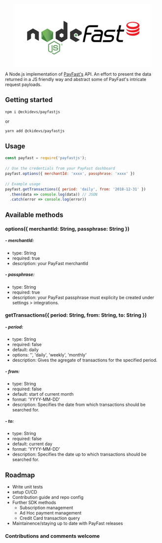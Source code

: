 <p style="text-align: center;">
  <img style="max-width: 100%;" src="./assets/NodeFast.png">
</p>

A Node.js implementation of [PayFast's](https://www.payfast.co.za) API. An effort to present the data returned in a JS friendly way and abstract some of PayFast's intricate request payloads.

## Getting started

```bash
npm i @eckidevs/payfastjs
```
or

```bash
yarn add @ckidevs/payfastjs
```

## Usage

```js
const payfast = require('payfastjs');

// Use the credentials from your PayFast dashboard
payfast.options({ merchantId: 'xxxx', passphrase: 'xxxx' })

// Example usage
payfast.getTransactions({ period: 'daily', from: '2018-12-31' })
  .then(data => console.log(data)) // JSON
  .catch(error => console.log(error))
```

## Available methods

### options({ merchantId: String, passphrase: String })

##### - merchantId:
  - type: String
  - required: true
  - description: your PayFast merchantId

##### - passphrase:
  - type: String
  - required: true
  - description: your PayFast passphrase must explicity be created under settings > integrations.

### getTransactions({ period: String, from: String, to: String })

##### - period:
  - type: String
  - required: false
  - default: daily
  - options: '', 'daily', 'weekly', 'monthly'
  - description: Gives the agregate of transactions for the specified period.

##### - from:
  - type: String
  - required: false
  - default: start of current month
  - format: 'YYYY-MM-DD'
  - description: Specifies the date from which transactions should be searched for.

##### - to:
  - type: String
  - required: false
  - default: current day
  - format: 'YYYY-MM-DD'
  - description: Specifies the date up to which transactions should be searched for.


## Roadmap

  - Write unit tests
  - setup CI/CD
  - Contribution guide and repo config
  - Further SDK methods
    - Subscription management
    - Ad Hoc payment management
    - Credit Card transaction query
  - Maintainence/staying up to date with PayFast releases

### Contributions and comments welcome